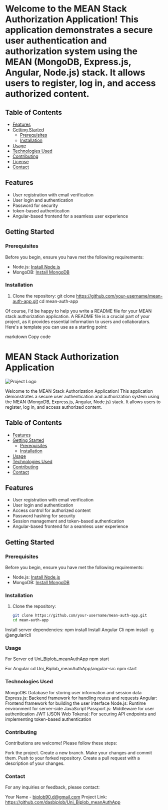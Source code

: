 # Welcome to the MEAN Stack Authorization Application! This application demonstrates a secure user authentication and authorization system using the MEAN (MongoDB, Express.js, Angular, Node.js) stack. It allows users to register, log in, and access authorized content.

## Table of Contents

- [Features](#features)
- [Getting Started](#getting-started)
  - [Prerequisites](#prerequisites)
  - [Installation](#installation)
- [Usage](#usage)
- [Technologies Used](#technologies-used)
- [Contributing](#contributing)
- [License](#license)
- [Contact](#contact)

## Features

- User registration with email verification
- User login and authentication
- Password for security
- token-based authentication
- Angular-based frontend for a seamless user experience

## Getting Started

### Prerequisites

Before you begin, ensure you have met the following requirements:

- Node.js: [Install Node.js](https://nodejs.org/)
- MongoDB: [Install MongoDB](https://www.mongodb.com/)

### Installation

1. Clone the repository:
   git clone https://github.com/your-username/mean-auth-app.git
   cd mean-auth-app
   
Of course, I'd be happy to help you write a README file for your MEAN stack authorization application. A README file is a crucial part of your project, as it provides essential information to users and collaborators. Here's a template you can use as a starting point:

markdown
Copy code
# MEAN Stack Authorization Application

![Project Logo](link-to-your-logo.png) <!-- If you have a logo or image -->

Welcome to the MEAN Stack Authorization Application! This application demonstrates a secure user authentication and authorization system using the MEAN (MongoDB, Express.js, Angular, Node.js) stack. It allows users to register, log in, and access authorized content.

## Table of Contents

- [Features](#features)
- [Getting Started](#getting-started)
  - [Prerequisites](#prerequisites)
  - [Installation](#installation)
- [Usage](#usage)
- [Technologies Used](#technologies-used)
- [Contributing](#contributing)
- [Contact](#contact)

## Features

- User registration with email verification
- User login and authentication
- Access control for authorized content
- Password hashing for security
- Session management and token-based authentication
- Angular-based frontend for a seamless user experience

## Getting Started

### Prerequisites

Before you begin, ensure you have met the following requirements:

- Node.js: [Install Node.js](https://nodejs.org/)
- MongoDB: [Install MongoDB](https://www.mongodb.com/)

### Installation

1. Clone the repository:
   ```bash
   git clone https://github.com/your-username/mean-auth-app.git
   cd mean-auth-app
Install server dependencies:
npm install
Install Angular Cli
npm install -g @angular/cli

### Usage
For Server
cd Uni_Biplob_meanAuthApp 
npm start

For Angular
cd Uni_Biplob_meanAuthApp/angular-src
npm start

### Technologies Used
MongoDB: Database for storing user information and session data
Express.js: Backend framework for handling routes and requests
Angular: Frontend framework for building the user interface
Node.js: Runtime environment for server-side JavaScript
Passport.js: Middleware for user authentication
JWT (JSON Web Tokens): For securing API endpoints and implementing token-based authentication


### Contributing
Contributions are welcome! Please follow these steps:

Fork the project.
Create a new branch.
Make your changes and commit them.
Push to your forked repository.
Create a pull request with a description of your changes.

### Contact
For any inquiries or feedback, please contact:

Your Name - biplob90.d@gmail.com
Project Link: https://github.com/dasbiplob/Uni_Biplob_meanAuthApp
